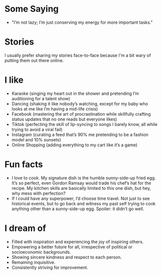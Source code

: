 # Some Saying

- "I’m not lazy; I’m just conserving my energy for more important tasks."

# Stories

I usually prefer sharing my stories face-to-face because I'm a bit wary of putting them out there online.

# I like

- Karaoke (singing my heart out in the shower and pretending I’m auditioning for a talent show)
- Dancing (shaking it like nobody’s watching, except for my baby who looks at me like I’m having a mid-life crisis)
- Facebook (mastering the art of procrastination while skillfully crafting status updates that no one reads but everyone likes)
- Tiktok (perfecting the skill of lip-syncing to songs I barely know, all while trying to avoid a viral fail)
- Instagram (curating a feed that’s 90% me pretending to be a fashion model and 10% sunsets)
- Online Shopping (adding everything to my cart like it’s a game)

# Fun facts

- I love to cook. My signature dish is the humble sunny-side-up fried egg. It’s so perfect, even Gordon Ramsay would trade his chef’s hat for the recipe. My kitchen skills are basically limited to this one dish, but hey, why mess with perfection?
- If I could have any superpower, I’d choose time travel. Not just to see historical events, but to go back and witness my past self trying to cook anything other than a sunny-side-up egg. Spoiler: it didn’t go well.

# I dream of

- Filled with inspiration and experiencing the joy of inspiring others.
- Empowering a better future for all, irrespective of political or socioeconomic backgrounds.
- Showing sincere kindness and respect to each person.
- Remaining inquisitive.
- Consistently striving for improvement.